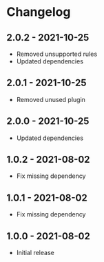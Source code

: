 # Changelog

## 2.0.2 - 2021-10-25
* Removed unsupported rules
* Updated dependencies

## 2.0.1 - 2021-10-25
* Removed unused plugin

## 2.0.0 - 2021-10-25
* Updated dependencies

## 1.0.2 - 2021-08-02
* Fix missing dependency

## 1.0.1 - 2021-08-02
* Fix missing dependency

## 1.0.0 - 2021-08-02
* Initial release
